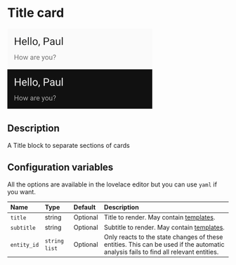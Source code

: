 # Title card

![Title light](../images/title-light.png)
![Title dark](../images/title-dark.png)

## Description

A Title block to separate sections of cards

## Configuration variables

All the options are available in the lovelace editor but you can use `yaml` if you want.

| Name        | Type            | Default  | Description                                                                                                                         |
| :---------- | :-------------- | :------- | :---------------------------------------------------------------------------------------------------------------------------------- |
| `title`     | string          | Optional | Title to render. May contain [templates](https://www.home-assistant.io/docs/configuration/templating/).                             |
| `subtitle`  | string          | Optional | Subtitle to render. May contain [templates](https://www.home-assistant.io/docs/configuration/templating/).                          |
| `entity_id` | `string` `list` | Optional | Only reacts to the state changes of these entities. This can be used if the automatic analysis fails to find all relevant entities. |
